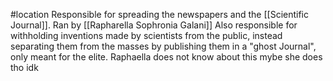 #location 
Responsible for spreading the newspapers and the [[Scientific Journal]]. Ran by  [[Rapharella Sophronia Galani]]
Also responsible for withholding inventions made by scientists from the public, instead separating them from the masses by publishing them in a "ghost Journal", only meant for the elite. Raphaella does not know about this mybe she does tho idk
